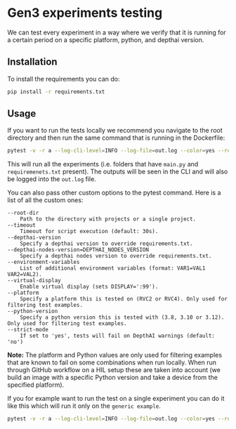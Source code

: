 # Gen3 experiments testing

We can test every experiment in a way where we verify that it is running for a certain period on a specific platform, python, and depthai version.

## Installation

To install the requirements you can do:

```bash
pip install -r requirements.txt
```

## Usage

If you want to run the tests locally we recommend you navigate to the root directory and then run the same command that is running in the Dockerfile:

```bash
pytest -v -r a --log-cli-level=INFO --log-file=out.log --color=yes --root-dir=. tests/
```

This will run all the experiments (i.e. folders that have `main.py` and `requiremenets.txt` present). The outputs will be seen in the CLI and will also be logged into the `out.log` file.

You can also pass other custom options to the pytest command. Here is a list of all the custom ones:

```
--root-dir 
    Path to the directory with projects or a single project.
--timeout
    Timeout for script execution (default: 30s).
--depthai-version
    Specify a depthai version to override requirements.txt.
--depthai-nodes-version=DEPTHAI_NODES_VERSION
    Specify a depthai nodes version to override requirements.txt.
--environment-variables
    List of additional environment variables (format: VAR1=VAL1 VAR2=VAL2).
--virtual-display     
    Enable virtual display (sets DISPLAY=':99').
--platform
    Specify a platform this is tested on (RVC2 or RVC4). Only used for filtering test examples.
--python-version
    Specify a python version this is tested with (3.8, 3.10 or 3.12). Only used for filtering test examples.
--strict-mode
    If set to 'yes', tests will fail on DepthAI warnings (default: 'no')
```

**Note:** The platform and Python values are only used for filtering examples that are known to fail on some combinations when run locally. When run through GitHub workflow on a HIL setup these are taken into account (we build an image with a specific Python version and take a device from the specified platform).

If you for example want to run the test on a single experiment you can do it like this which will run it only on the `generic example`.

```bash
pytest -v -r a --log-cli-level=INFO --log-file=out.log --color=yes --root-dir=neural-networks/generic-example tests/
```
